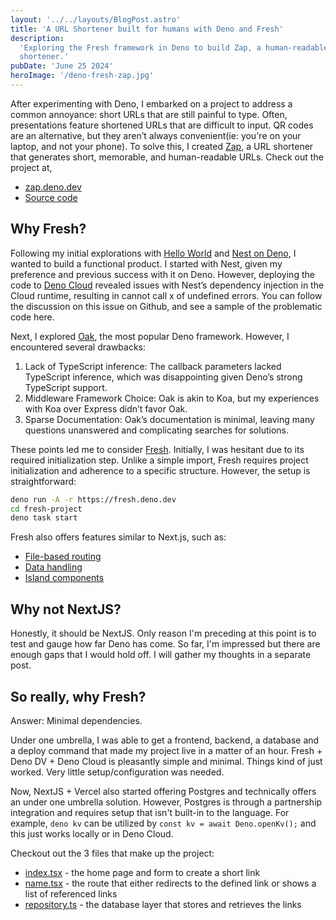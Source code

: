 ```yaml
---
layout: '../../layouts/BlogPost.astro'
title: 'A URL Shortener built for humans with Deno and Fresh'
description:
  'Exploring the Fresh framework in Deno to build Zap, a human-readable URL
  shortener.'
pubDate: 'June 25 2024'
heroImage: '/deno-fresh-zap.jpg'
---
```


After experimenting with Deno, I embarked on a project to address a common
annoyance: short URLs that are still painful to type. Often, presentations
feature shortened URLs that are difficult to input. QR codes are an alternative,
but they aren’t always convenient(ie: you're on your laptop, and not your
phone). To solve this, I created [Zap](https://zap.deno.dev), a URL shortener
that generates short, memorable, and human-readable URLs. Check out the project
at,

- [zap.deno.dev](https://zap.deno.dev)
- [Source code](https://github.com/uptownhr/zap)

## Why Fresh?

Following my initial explorations with
[Hello World](https://uptownhr.com/blog/deno-hello-world) and
[Nest on Deno](https://uptownhr.com/blog/nest-on-deno), I wanted to build a
functional product. I started with Nest, given my preference and previous
success with it on Deno. However, deploying the code to
[Deno Cloud](https://deno.com/deploy) revealed issues with Nest’s dependency
injection in the Cloud runtime, resulting in cannot call x of undefined errors.
You can follow the discussion on this issue on Github, and see a sample of the
problematic code here.

Next, I explored [Oak](https://oakserver.org/), the most popular Deno framework.
However, I encountered several drawbacks:

1.  Lack of TypeScript inference: The callback parameters lacked TypeScript
    inference, which was disappointing given Deno’s strong TypeScript support.
2.  Middleware Framework Choice: Oak is akin to Koa, but my experiences with Koa
    over Express didn’t favor Oak.
3.  Sparse Documentation: Oak’s documentation is minimal, leaving many questions
    unanswered and complicating searches for solutions.

These points led me to consider [Fresh](https://fresh.deno.dev/). Initially, I
was hesitant due to its required initialization step. Unlike a simple import,
Fresh requires project initialization and adherence to a specific structure.
However, the setup is straightforward:

```bash
deno run -A -r https://fresh.deno.dev
cd fresh-project
deno task start
```

Fresh also offers features similar to Next.js, such as:

- [File-based routing](https://fresh.deno.dev/docs/concepts/routing)
- [Data handling](https://fresh.deno.dev/docs/concepts/routes)
- [Island components](https://fresh.deno.dev/docs/concepts/islands)

## Why not NextJS?

Honestly, it should be NextJS. Only reason I'm preceding at this point is to
test and gauge how far Deno has come. So far, I'm impressed but there are enough
gaps that I would hold off. I will gather my thoughts in a separate post.

## So really, why Fresh?

Answer: Minimal dependencies.

Under one umbrella, I was able to get a frontend, backend, a database and a
deploy command that made my project live in a matter of an hour. Fresh + Deno
DV + Deno Cloud is pleasantly simple and minimal. Things kind of just worked.
Very little setup/configuration was needed.

Now, NextJS + Vercel also started offering Postgres and technically offers an
under one umbrella solution. However, Postgres is through a partnership
integration and requires setup that isn't built-in to the language. For example,
`deno kv` can be utilized by `const kv = await Deno.openKv();` and this just
works locally or in Deno Cloud.

Checkout out the 3 files that make up the project:

- [index.tsx](https://github.com/uptownhr/zap/blob/a334f68eaab70c3e6e589479a8a54074692448dd/routes/index.tsx#L1-L0) -
  the home page and form to create a short link
- [name.tsx](https://github.com/uptownhr/zap/blob/81b3380ac4df2537bf7b0fe12d8c743a6f451855/routes/%5Bname%5D.tsx#L1-L32) -
  the route that either redirects to the defined link or shows a list of
  referenced links
- [repository.ts](https://github.com/uptownhr/zap/blob/de486297bdf41e8b5ed8dda57c24868143e9ea3e/repository.ts#L1-L80) -
  the database layer that stores and retrieves the links
